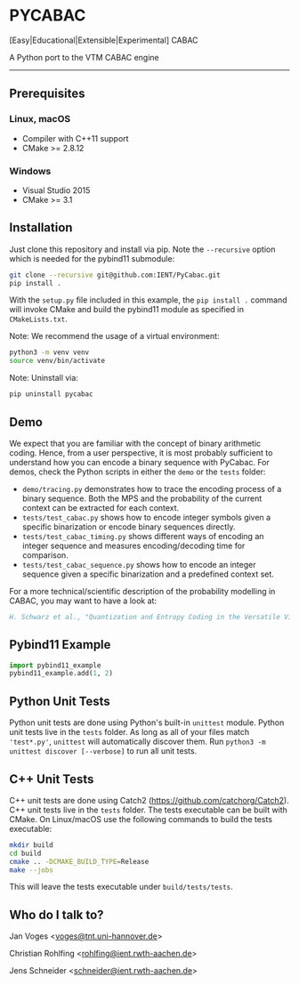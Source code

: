 # PYCABAC

[Easy|Educational|Extensible|Experimental] CABAC

A Python port to the VTM CABAC engine

---

## Prerequisites

### Linux, macOS

* Compiler with C++11 support
* CMake >= 2.8.12

### Windows

* Visual Studio 2015
* CMake >= 3.1

## Installation

Just clone this repository and install via pip. Note the `--recursive` option which is
needed for the pybind11 submodule:

```bash
git clone --recursive git@github.com:IENT/PyCabac.git
pip install .
```

With the `setup.py` file included in this example, the `pip install .` command will
invoke CMake and build the pybind11 module as specified in `CMakeLists.txt`.

Note: We recommend the usage of a virtual environment:

```bash
python3 -m venv venv
source venv/bin/activate
```

Note: Uninstall via:

```bash
pip uninstall pycabac
```

## Demo

We expect that you are familiar with the concept of binary arithmetic coding.
Hence, from a user perspective, it is most probably sufficient to understand how you can encode a binary sequence with PyCabac.
For demos, check the Python scripts in either the `demo` or the `tests` folder:

* `demo/tracing.py` demonstrates how to trace the encoding process of a binary sequence. Both the MPS and the probability of the current context can be extracted for each context.
* `tests/test_cabac.py` shows how to encode integer symbols given a specific binarization or encode binary sequences directly.
* `tests/test_cabac_timing.py` shows different ways of encoding an integer sequence and measures encoding/decoding time for comparison.
* `tests/test_cabac_sequence.py` shows how to encode an integer sequence given a specific binarization and a predefined context set.

For a more technical/scientific description of the probability modelling in CABAC, you may want to have a look at:

```bibtex
H. Schwarz et al., "Quantization and Entropy Coding in the Versatile Video Coding (VVC) Standard," in IEEE Transactions on Circuits and Systems for Video Technology, doi: 10.1109/TCSVT.2021.3072202.
```

## Pybind11 Example

```python
import pybind11_example
pybind11_example.add(1, 2)
```

## Python Unit Tests

Python unit tests are done using Python's built-in ``unittest`` module. Python unit tests live in the ``tests`` folder. As long as all of your files match ``'test*.py'``, ``unittest`` will automatically discover them. Run ``python3 -m unittest discover [--verbose]`` to run all unit tests.

## C++ Unit Tests

C++ unit tests are done using Catch2 (https://github.com/catchorg/Catch2). C++ unit tests live in the ``tests`` folder. The tests executable can be built with CMake. On Linux/macOS use the following commands to build the tests executable:

```bash
mkdir build
cd build
cmake .. -DCMAKE_BUILD_TYPE=Release
make --jobs
```

This will leave the tests executable under ``build/tests/tests``.

## Who do I talk to?

Jan Voges <[voges@tnt.uni-hannover.de](mailto:voges@tnt.uni-hannover.de)>

Christian Rohlfing <[rohlfing@ient.rwth-aachen.de](mailto:rohlfing@ient.rwth-aachen.de)>

Jens Schneider <[schneider@ient.rwth-aachen.de](mailto:schneider@ient.rwth-aachen.de)>
